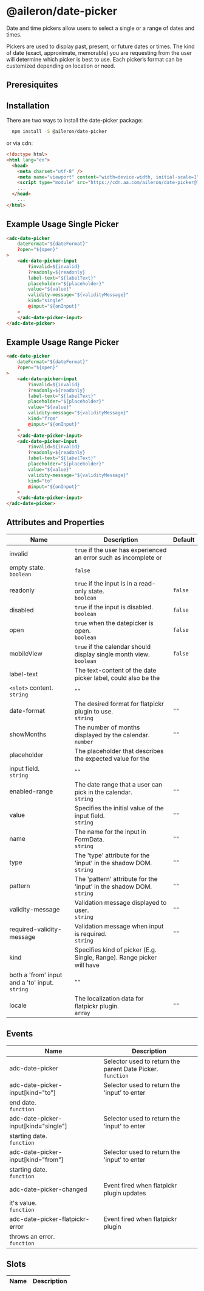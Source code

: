 # @aileron/date-picker

Date and time pickers allow users to select a single or a range of dates and times.

Pickers are used to display past, present, or future dates or times. The kind of date (exact, approximate, memorable) you are requesting from the user will determine which picker is best to use. Each picker’s format can be customized depending on location or need.

## Preresiquites
<!-- add section here about the doc for conneting to packages.aa.com -->

## Installation

There are two ways to install the date-picker package:

```bash
  npm install -S @aileron/date-picker
```

or via cdn:

```html
<!doctype html>
<html lang="en">
  <head>
    <meta charset="utf-8" />
    <meta name="viewport" content="width=device-width, initial-scale=1" />
    <script type="module" src="https://cdn.aa.com/aileron/date-picker@latest/dist/date-picker.js"></script>
    ...
  </head>
    ...
</html>
```

## Example Usage Single Picker

```html
<adc-date-picker
    dateFormat="${dateFormat}"
    ?open="${open}"
>
    <adc-date-picker-input
        ?invalid=${invalid}
        ?readonly=${readonly}
        label-text="${labelText}"
        placeholder="${placeholder}"
        value="${value}"
        validity-message="${validityMessage}"
        kind="single"
        @input="${onInput}"
    >
    </adc-date-picker-input>
</adc-date-picker>
```

## Example Usage Range Picker

```html
<adc-date-picker
    dateFormat="${dateFormat}"
    ?open="${open}"
>
    <adc-date-picker-input
        ?invalid=${invalid}
        ?readonly=${readonly}
        label-text="${labelText}"
        placeholder="${placeholder}"
        value="${value}"
        validity-message="${validityMessage}"
        kind="from"
        @input="${onInput}"
    >
    </adc-date-picker-input>
    <adc-date-picker-input
        ?invalid=${invalid}
        ?readonly=${readonly}
        label-text="${labelText}"
        placeholder="${placeholder}"
        value="${value}"
        validity-message="${validityMessage}"
        kind="to"
        @input="${onInput}"
    >
    </adc-date-picker-input>
</adc-date-picker>
```

## Attributes and Properties

|Name|Description|Default|
|----|-----------|-------|
|invalid|`true` if the user has experienced an error such as incomplete or
empty state.<br />`boolean`|`false`|
|readonly|`true` if the input is in a read-only state.<br />`boolean`|`false`|
|disabled|`true` if the input is disabled.<br />`boolean`|`false`|
|open|`true` when the datepicker is open.<br />`boolean`|`false`|
|mobileView|`true` if the calendar should display single month view.<br />`boolean`|`false`|
|label-text|The text-content of the date picker label, could also be the
`<slot>` content.<br />`string`|`""`|
|date-format|The desired format for flatpickr plugin to use.<br />`string`|`""`|
|showMonths|The number of months displayed by the calendar.<br />`number`|`""`|
|placeholder|The placeholder that describes the expected value for the
input field.<br />`string`|`""`|
|enabled-range|The date range that a user can pick in the calendar.<br />`string`|`""`|
|value|Specifies the initial value of the input field.<br />`string`|`""`|
|name|The name for the input in FormData.<br />`string`|`""`|
|type|The 'type' attribute for the 'input' in the shadow DOM.<br />`string`|`""`|
|pattern|The 'pattern' attribute for the 'input' in the shadow DOM.<br />`string`|`""`|
|validity-message|Validation message displayed to user.<br />`string`|`""`|
|required-validity-message|Validation message when input is required.<br />`string`|`""`|
|kind|Specifies kind of picker (E.g. Single, Range). Range picker will have
both a 'from' input and a 'to' input.<br />`string`|`""`|
|locale|The localization data for flatpickr plugin.<br />`array`|`""`|

## Events

|Name|Description|
|----|-----------|
|adc-date-picker|Selector used to return the parent Date Picker.<br />`function`|
|adc-date-picker-input[kind="to"]|Selector used to return the 'input' to enter
end date.<br />`function`|
|adc-date-picker-input[kind="single"]|Selector used to return the 'input' to enter
starting date.<br />`function`|
|adc-date-picker-input[kind="from"]|Selector used to return the 'input' to enter
starting date.<br />`function`|
|adc-date-picker-changed|Event fired when flatpickr plugin updates
it's value.<br />`function`|
|adc-date-picker-flatpickr-error|Event fired when flatpickr plugin
throws an error.<br />`function`|

## Slots

|Name|Description|
|----|-----------|
